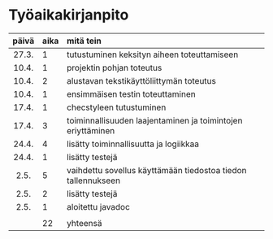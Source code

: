# Työaikakirjanpito

| päivä | aika | mitä tein |
| :----: | :----- | :----- |
| 27.3. | 1 | tutustuminen keksityn aiheen toteuttamiseen |
| 10.4. | 1 | projektin pohjan toteutus |
| 10.4. | 2 | alustavan tekstikäyttöliittymän toteutus |
| 10.4. | 1 | ensimmäisen testin toteuttaminen |
| 17.4. | 1 | checstyleen tutustuminen |
| 17.4. | 3 | toiminnallisuuden laajentaminen ja toimintojen eriyttäminen |
| 24.4. | 4 | lisätty toiminnallisuutta ja logiikkaa |
| 24.4. | 1 | lisätty testejä |
| 2.5. | 5 | vaihdettu sovellus käyttämään tiedostoa tiedon tallennukseen |
| 2.5. | 2 | lisätty testejä |
| 2.5. | 1 | aloitettu javadoc |
| | | |
| | 22 | yhteensä|

